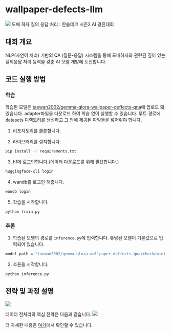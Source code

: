 # wallpaper-defects-llm
![](https://cdn-images-1.medium.com/max/1600/1*0yIbHSCUX6joc_2NsXb0jg.png)
도배 하자 질의 응답 처리 : 한솔데코 시즌2 AI 경진대회

## 대회 개요
NLP(자연어 처리) 기반의 QA (질문-응답) 시스템을 통해 도배하자와 관련된 깊이 있는 질의응답 처리 능력을 갖춘 AI 모델 개발에 도전합니다.

## 코드 실행 방법
### 학습
학습된 모델은 [taewan2002/gemma-qlora-wallpaper-deffects-qna](https://huggingface.co/taewan2002/gemma-qlora-wallpaper-deffects-qna)에 업로드 돼 있습니다. adapter파일을 다운로드 하여 학습 없이 실행할 수 있습니다. 루트 경로에 datasets 디렉토리를 생성하고 그 안에 제공된 파일들을 넣어줘야 합니다.

1. 리포지토리를 클론합니다.

2. 라이브러리를 설치합니다.
```bash
pip install -r requirements.txt
```

3. hf에 로그인합니다.(데이터 다운로드를 위해 필요합니다.)
```bash
huggingface-cli login
```

4. wandb를 로그인 해줍니다.
```bash
wandb login
```

5. 학습을 시작합니다.
```bash
python train.py
```

### 추론
1. 학습된 모델의 경로를 `inference.py`에 입력합니다. 튜닝된 모델이 기본값으로 입력되어 있습니다.
```bash
model_path = "taewan2002/gemma-qlora-wallpaper-deffects-qna/checkpoint-1781"
```

2. 추론을 시작합니다.
```bash
python inference.py
```

## 전략 및 과정 설명
![](https://github.com/taewan2002/wallpaper-defects-llm/assets/89565530/b2e7519d-5865-42f9-8389-02240672f420)

데이터 전처리의 핵심 전략은 다음과 같습니다.
![](https://github.com/taewan2002/wallpaper-defects-llm/assets/89565530/8bddf339-6498-447c-8350-ab4f9cb09773)

더 자세한 내용은 [여기](https://taewan2002.medium.com/%EB%8F%84%EB%B0%B0-%ED%95%98%EC%9E%90-q-a-%EC%B1%97%EB%B4%87-%EB%A7%8C%EB%93%A4%EA%B8%B0-a836a7392c50)에서 확인할 수 있습니다.
